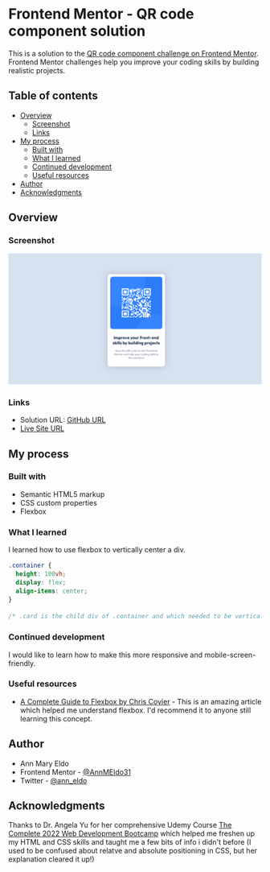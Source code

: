 # Frontend Mentor - QR code component solution

This is a solution to the [QR code component challenge on Frontend Mentor](https://www.frontendmentor.io/challenges/qr-code-component-iux_sIO_H). Frontend Mentor challenges help you improve your coding skills by building realistic projects. 

## Table of contents

- [Overview](#overview)
  - [Screenshot](#screenshot)
  - [Links](#links)
- [My process](#my-process)
  - [Built with](#built-with)
  - [What I learned](#what-i-learned)
  - [Continued development](#continued-development)
  - [Useful resources](#useful-resources)
- [Author](#author)
- [Acknowledgments](#acknowledgments)

## Overview

### Screenshot

![QR code screenshot](images/screenshot.png)


### Links

- Solution URL: [GitHub URL](https://github.com/AnnMEldo31/qr-code-component-main.git)
- [Live Site URL](https://annmeldo31.github.io/qr-code-component-main/)

## My process

### Built with

- Semantic HTML5 markup
- CSS custom properties
- Flexbox
<!-- - Mobile-first workflow -->

### What I learned

I learned how to use flexbox to vertically center a div.

 
```css
.container {
  height: 100vh;
  display: flex;
  align-items: center;
}

/* .card is the child div of .container and which needed to be vertically centered */
```

### Continued development

I would like to learn how to make this more responsive and mobile-screen-friendly.


### Useful resources

- [A Complete Guide to Flexbox by Chris Coyier](https://css-tricks.com/snippets/css/a-guide-to-flexbox/) - This is an amazing article which helped me understand flexbox. I'd recommend it to anyone still learning this concept.


## Author
- Ann Mary Eldo
- Frontend Mentor - [@AnnMEldo31](https://www.frontendmentor.io/profile/AnnMEldo31)
- Twitter - [@ann_eldo](https://twitter.com/ann_eldo)



## Acknowledgments

Thanks to Dr. Angela Yu for her comprehensive Udemy Course [The Complete 2022 Web Development Bootcamp](https://www.udemy.com/course/the-complete-web-development-bootcamp/) which helped me freshen up my HTML and CSS skills and taught me a few bits of info i didn't before (I used to be confused about relatve and absolute positioning in CSS, but her explanation cleared it up!)
